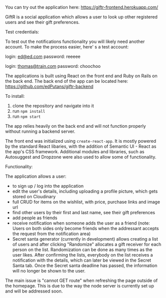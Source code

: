 You can try out the application here: https://giftr-frontend.herokuapp.com/


GiftR is a social application which allows a user to look up other registered users and see their gift preferences.

Test credentials:

To test out the notifications functionality you will likely need another account. To make the process easier, here'
s a test account:

login: ed@ed.com
password: reeeee

login: thomas@train.com
password: choochoo

The applications is built using React on the front end and Ruby on Rails on the back end.
The back end of the app can be located here: https://github.com/edPutans/giftr-backend

To install:

1. clone the repository and navigate into it
2. run ```npm install```
3. run ```npm start```

The app relies heavily on the back end and will not function properly without running a backend server.

The front end was initialized using ```create-react-app```.
It is mostly powered by the standard React libaries, with the addition of Semantic UI - React as the app's CSS framework.
Additional modules and libraries, such as Autosuggest and Dropzone were also used to allow some of functionality.

Functionality:

The application allows a user:
- to sign up / log into the application
- edit the user's details, including uploading a profile picture, which gets stored on Cloudinary
- full CRUD for items on the wishlist, with price, purchase links and image url
- find other users by their first and last name, see their gift preferences
- add people as friends
- receive notification when someone adds the user as a friend
(note: Users on both sides only become friends when the addressant accepts the request from the notification area)
- Secret santa generator (currently in development) allows creating a list of users and after clicking "Randomize" allocates a gift receiver for each person on the list. Randomization can be done as many times as the user likes. After confirming the lists, everybody on the list receives a notification with the details, which can later be viewed in the Secret Santa tab. Once the Secret santa deadline has passed, the information will no longer be shown to the user.

The main issue is "cannot GET route" when refreshing the page outside of the homepage. 
This is due to the way the node server is currently set up and will be addressed soon.
